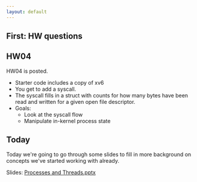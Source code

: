 ```yaml
---
layout: default
---
```


## First: HW questions

## HW04

HW04 is posted.

 - Starter code includes a copy of xv6
 - You get to add a syscall.
 - The syscall fills in a struct with counts for how many
   bytes have been read and written for a given open file descriptor.
 - Goals: 
   - Look at the syscall flow
   - Manipulate in-kernel process state

## Today 

Today we're going to go through some slides to fill in more background
on concepts we've started working with already.

Slides: [Processes and
Threads.pptx](http://ccs.neu.edu/home/ntuck/courses/2015/01/cs5600/slides/4_Processes_and_Threads.pptx)

 


